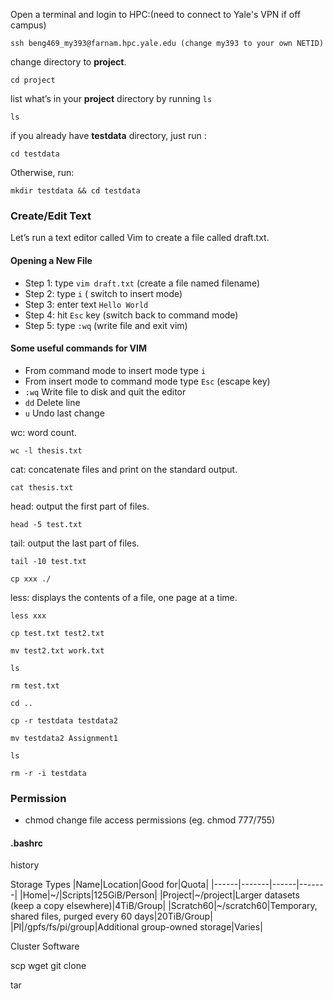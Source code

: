 Open a terminal and login to HPC:(need to connect to Yale's VPN if off campus)
```
ssh beng469_my393@farnam.hpc.yale.edu (change my393 to your own NETID)
```
change directory to **project**.
```
cd project
```
list what’s in your **project** directory by running ```ls```
```
ls 
```
if you already have **testdata** directory, just run :
```
cd testdata 
```
Otherwise, run:
```
mkdir testdata && cd testdata
```

### Create/Edit Text

Let’s run a text editor called Vim to create a file called draft.txt.

#### Opening a New File

* Step 1: type ```vim draft.txt``` (create a file named filename)
* Step 2: type ```i``` ( switch to insert mode)
* Step 3: enter text ```Hello World```
* Step 4: hit ```Esc``` key (switch back to command mode)
* Step 5: type ```:wq``` (write file and exit vim)

#### Some useful commands for VIM
* From command mode to insert mode type ```i```
* From insert mode to command mode type ```Esc``` (escape key)
* ```:wq``` Write file to disk and quit the editor
* ```dd``` Delete line
* ```u```  Undo last change


wc: word count. 
```
wc -l thesis.txt 
```
cat: concatenate files and print on the standard output.  
```
cat thesis.txt
```
head: output the first part of files. 
```
head -5 test.txt 
```
tail: output the last part of files. 
```
tail -10 test.txt  
```

```
cp xxx ./
```
less: displays the contents of a file, one page at a time. 

```
less xxx
```

```
cp test.txt test2.txt
```

```
mv test2.txt work.txt 
```

```
ls
```

```
rm test.txt 
```

```
cd ..
```

```
cp -r testdata testdata2
```

```
mv testdata2 Assignment1
```

```
ls 
```

```
rm -r -i testdata 
```

### Permission

* chmod change file access permissions (eg. chmod 777/755)

#### .bashrc

history

Storage Types
|Name|Location|Good for|Quota|
|------|-------|------|-------|
|Home|~/|Scripts|125GiB/Person|
|Project|~/project|Larger datasets (keep a copy elsewhere)|4TiB/Group|
|Scratch60|~/scratch60|Temporary, shared files, purged every 60 days|20TiB/Group|
|PI|/gpfs/fs/pi/group|Additional group-owned storage|Varies|

Cluster Software

scp 
wget
git clone

tar 
